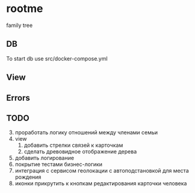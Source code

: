 # rootme
family tree

## DB
To start db use src/docker-compose.yml

## View

## Errors

## TODO
3. проработать логику отношений между членами семьи
4. view
   1. добавить стрелки связей к карточкам
   2. сделать древовидное отображение дерева
5. добавить логирование
6. покрытие тестами бизнес-логики
7. интеграция с сервисом геолокации с автоподстановкой для места рождения
8. иконки прикрутить к кнопкам редактирования карточки человека